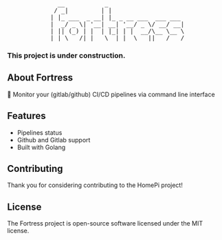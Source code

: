 <pre align="center">
   __           _                     
  / _|         | |                    
 | |_ ___  _ __| |_ _ __ ___  ___ ___ 
 |  _/ _ \| '__| __| '__/ _ \/ __/ __|
 | || (_) | |  | |_| | |  __/\__ \__ \
 |_| \___/|_|   \__|_|  \___||___/___/
</pre>

### This project is under construction.

## About Fortress
🏯 Monitor your (gitlab/github) CI/CD pipelines via command line interface

## Features
* Pipelines status
* Github and Gitlab support
* Built with Golang

## Contributing
Thank you for considering contributing to the HomePi project!

## License
The Fortress project is open-source software licensed under the MIT license.
